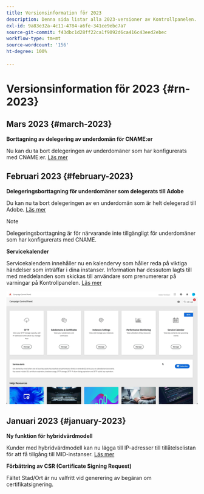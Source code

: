 ```yaml
---
title: Versionsinformation för 2023
description: Denna sida listar alla 2023-versioner av Kontrollpanelen.
exl-id: 9a83e32a-4c11-4784-a6fe-341ce9ebc7a7
source-git-commit: f43dbc1d28ff22ca1f9092d6ca416c43eed2ebec
workflow-type: tm+mt
source-wordcount: '156'
ht-degree: 100%

---
```


# Versionsinformation för 2023 {#rn-2023}

## Mars 2023 {#march-2023}

**Borttagning av delegering av underdomän för CNAME:er**

Nu kan du ta bort delegeringen av underdomäner som har konfigurerats med CNAME:er. [Läs mer](../subdomains-certificates/using/remove-delegated-subdomains.md)

## Februari 2023 {#february-2023}

**Delegeringsborttagning för underdomäner som delegerats till Adobe**

Du kan nu ta bort delegeringen av en underdomän som är helt delegerad till Adobe. [Läs mer](../subdomains-certificates/using/remove-delegated-subdomains.md)

>[!NOTE]
>
>Delegeringsborttagning är för närvarande inte tillgängligt för underdomäner som har konfigurerats med CNAME.

**Servicekalender**

Servicekalendern innehåller nu en kalendervy som håller reda på viktiga händelser som inträffar i dina instanser. Information har dessutom lagts till med meddelanden som skickas till användare som prenumererar på varningar på Kontrollpanelen. [Läs mer](../service-events/service-events.md)

![](assets/do-not-localize/gif-calendar.gif)

## Januari 2023 {#january-2023}

**Ny funktion för hybridvärdmodell**

Kunder med hybridvärdmodell kan nu lägga till IP-adresser till tillåtelselistan för att få tillgång till MID-instanser. [Läs mer](../instances-settings/using/ip-allow-listing-instance-access.md)

**Förbättring av CSR (Certificate Signing Request)**

Fältet Stad/Ort är nu valfritt vid generering av begäran om certifikatsignering.
